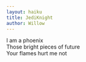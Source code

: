 ```yaml
---
layout: haiku
title: JediKnight
author: Willow
---
```

I am a phoenix<br>
Those bright pieces of future<br>
Your flames hurt me not<br> 
